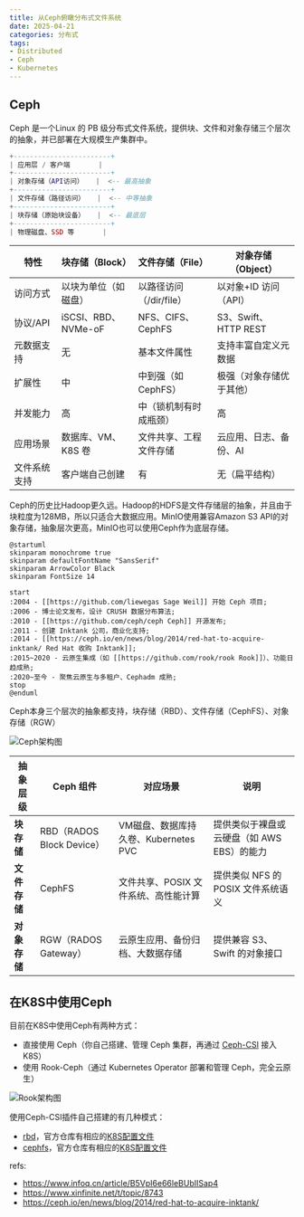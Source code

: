 ```yaml
---
title: 从Ceph俯瞰分布式文件系统
date: 2025-04-21
categories: 分布式
tags: 
- Distributed
- Ceph
- Kubernetes
---
```


## Ceph

Ceph 是一个Linux 的 PB 级分布式文件系统，提供块、文件和对象存储三个层次的抽象，并已部署在大规模生产集群中。

```lua
+------------------------+
| 应用层 / 客户端       |
+------------------------+
| 对象存储（API访问）   |  <-- 最高抽象
+------------------------+
| 文件存储（路径访问）   |  <-- 中等抽象
+------------------------+
| 块存储（原始块设备）   |  <-- 最底层
+------------------------+
| 物理磁盘、SSD 等       |
```

| 特性     | 块存储（Block）        | 文件存储（File）       | 对象存储（Object）       |
| ------ | ----------------- | ------------------ | ---------------- |
| 访问方式   | 以块为单位（如磁盘）        | 以路径访问（/dir/file） | 以对象+ID 访问（API）     |
| 协议/API | iSCSI、RBD、NVMe-oF | NFS、CIFS、CephFS  | S3、Swift、HTTP REST |
| 元数据支持  | 无                 | 基本文件属性           | 支持丰富自定义元数据         |
| 扩展性    | 中                 | 中到强（如 CephFS）    | 极强（对象存储优于其他）       |
| 并发能力   | 高                 | 中（锁机制有时成瓶颈）      | 高                  |
| 应用场景   | 数据库、VM、K8S 卷      | 文件共享、工程文件存储      | 云应用、日志、备份、AI       |
| 文件系统支持 | 客户端自己创建           | 有                | 无（扁平结构）            |

Ceph的历史比Hadoop更久远。Hadoop的HDFS是文件存储层的抽象，并且由于块粒度为128MB，所以只适合大数据应用。MinIO使用兼容Amazon S3 API的对象存储，抽象层次更高，MinIO也可以使用Ceph作为底层存储。

```plantuml
@startuml
skinparam monochrome true
skinparam defaultFontName "SansSerif"
skinparam ArrowColor Black
skinparam FontSize 14

start
:2004 - [[https://github.com/liewegas Sage Weil]] 开始 Ceph 项目;
:2006 - 博士论文发布，设计 CRUSH 数据分布算法;
:2010 - [[https://github.com/ceph/ceph Ceph]] 开源发布;
:2011 - 创建 Inktank 公司，商业化支持;
:2014 - [[https://ceph.io/en/news/blog/2014/red-hat-to-acquire-inktank/ Red Hat 收购 Inktank]];
:2015~2020 - 云原生集成（如 [[https://github.com/rook/rook Rook]]）、功能日趋成熟;
:2020~至今 - 聚焦云原生与多租户、Cephadm 成熟;
stop
@enduml
```

Ceph本身三个层次的抽象都支持，块存储（RBD）、文件存储（CephFS）、对象存储（RGW）

![Ceph架构图](https://docs.ceph.com/en/latest/_images/stack.png)

| 抽象层级     | Ceph 组件                 | 对应场景                       | 说明                        |
| -------- | ----------------------- | -------------------------- | ------------------------- |
| **块存储**  | RBD（RADOS Block Device） | VM磁盘、数据库持久卷、Kubernetes PVC | 提供类似于裸盘或云硬盘（如 AWS EBS）的能力 |
| **文件存储** | CephFS                  | 文件共享、POSIX 文件系统、高性能计算      | 提供类似 NFS 的 POSIX 文件系统语义   |
| **对象存储** | RGW（RADOS Gateway）      | 云原生应用、备份归档、大数据存储           | 提供兼容 S3、Swift 的对象接口       |

## 在K8S中使用Ceph

目前在K8S中使用Ceph有两种方式：

* 直接使用 Ceph（你自己搭建、管理 Ceph 集群，再通过 [Ceph-CSI](https://github.com/ceph/ceph-csi) 接入 K8S）
* 使用 Rook-Ceph（通过 Kubernetes Operator 部署和管理 Ceph，完全云原生）

![Rook架构图](https://rook.io/docs/rook/latest-release/Getting-Started/ceph-storage/Rook%20High-Level%20Architecture.png)

使用Ceph-CSI插件自己搭建的有几种模式：
* [rbd](https://github.com/ceph/ceph-csi/blob/devel/docs/rbd/deploy.md)，官方仓库有相应的[K8S配置文件](https://github.com/ceph/ceph-csi/tree/devel/deploy/rbd/kubernetes)
* [cephfs](https://github.com/ceph/ceph-csi/blob/devel/docs/cephfs/deploy.md)，官方仓库有相应的[K8S配置文件](https://github.com/ceph/ceph-csi/tree/devel/deploy/cephfs/kubernetes)


refs: 
* https://www.infoq.cn/article/B5VpI6e66leBUbIISap4
* https://www.xinfinite.net/t/topic/8743
* https://ceph.io/en/news/blog/2014/red-hat-to-acquire-inktank/

